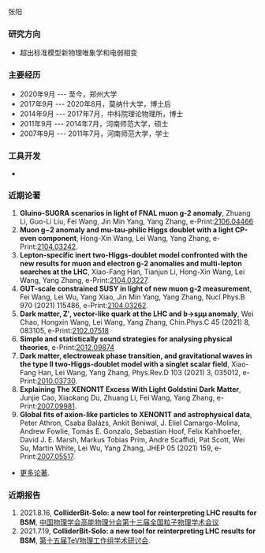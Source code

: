张阳

### 研究方向
- 超出标准模型新物理唯象学和电弱相变

### 主要经历
- 2020年9月 --- 至今，郑州大学
- 2017年9月 --- 2020年8月，莫纳什大学，博士后
- 2014年9月 --- 2017年7月，中科院理论物理所，博士
- 2011年9月 --- 2014年7月，河南师范大学，硕士
- 2007年9月 --- 2011年7月，河南师范大学，学士

### 工具开发
- 

### 近期论著
1. **Gluino-SUGRA scenarios in light of FNAL muon g-2 anomaly**, Zhuang Li, Guo-Li Liu, Fei Wang, Jin Min Yang, Yang Zhang, e-Print:[2106.04466](https://arxiv.org/abs/2106.04466)
2. **Muon g−2 anomaly and mu-tau-philic Higgs doublet with a light CP-even component**, Hong-Xin Wang, Lei Wang, Yang Zhang, e-Print:[2104.03242](https://arxiv.org/abs/2104.03242).
3. **Lepton-specific inert two-Higgs-doublet model confronted with the new results for muon and electron g-2 anomalies and multi-lepton searches at the LHC**, Xiao-Fang Han, Tianjun Li, Hong-Xin Wang, Lei Wang, Yang Zhang, e-Print:[2104.03227](https://arxiv.org/abs/2104.03227).
4. **GUT-scale constrained SUSY in light of new muon g-2 measurement**, Fei Wang, Lei Wu, Yang Xiao, Jin Min Yang, Yang Zhang, Nucl.Phys.B 970 (2021) 115486, e-Print:[2104.03262](https://arxiv.org/abs/2104.03262).
5. **Dark matter, Z′, vector-like quark at the LHC and b→sμμ anomaly**, Wei Chao, Hongxin Wang, Lei Wang, Yang Zhang, Chin.Phys.C 45 (2021) 8, 083105, e-Print:[2102.07518](https://arxiv.org/abs/2102.07518)
6. **Simple and statistically sound strategies for analysing physical theories**, e-Print:[2012.09874](https://arxiv.org/abs/2012.09874)
7. **Dark matter, electroweak phase transition, and gravitational waves in the type II two-Higgs-doublet model with a singlet scalar field**, Xiao-Fang Han, Lei Wang, Yang Zhang, Phys.Rev.D 103 (2021) 3, 035012, e-Print:[2010.03730](https://arxiv.org/abs/2010.03730).
8. **Explaining The XENON1T Excess With Light Goldstini Dark Matter**, Junjie Cao, Xiaokang Du, Zhuang Li, Fei Wang, Yang Zhang, e-Print:[2007.09981](https://arxiv.org/abs/2007.09981).
9. **Global fits of axion-like particles to XENON1T and astrophysical data**, Peter Athron, Csaba Balázs, Ankit Beniwal, J. Eliel Camargo-Molina, Andrew Fowlie, Tomás E. Gonzalo, Sebastian Hoof, Felix Kahlhoefer, David J. E. Marsh, Markus Tobias Prim, Andre Scaffidi, Pat Scott, Wei Su, Martin White, Lei Wu, Yang Zhang, JHEP 05 (2021) 159, e-Print:[2007.05517](https://arxiv.org/abs/2007.05517).

- [更多论著](https://inspirehep.net/authors/982178?ui-citation-summary=true).

### 近期报告

1. 2021.8.16, **ColliderBit-Solo: a new tool for reinterpreting LHC results for BSM**, [中国物理学会高能物理分会第十三届全国粒子物理学术会议](https://indico.ihep.ac.cn/event/10906/)
2. 2021.7.19, **ColliderBit-Solo: a new tool for reinterpreting LHC results for BSM**, [第十五届TeV物理工作组学术研讨会](https://indico.ihep.ac.cn/event/14101/).

